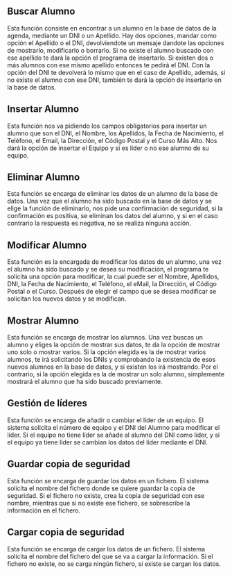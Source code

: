 ## Buscar Alumno



Esta función consiste en encontrar a un alumno en la base de datos de la agenda, mediante un DNI o un Apellido.
Hay dos opciones, mandar como opción el Apellido o el DNI, devolviendote un mensaje dandote las opciones de mostrarlo, modificarlo o borrarlo. Si no existe el alumno buscado con ese apellido te dará la opción el programa de insertarlo. Si existen dos o más alumnos con ese mismo apellido entonces te pedirá el DNI. Con la opción del DNI te devolverá lo mismo que en el caso de Apellido, además, si no existe el alumno con ese DNI, también te dará la opción de insertarlo en la base de datos.



## Insertar Alumno


Esta función nos va pidiendo los campos obligatorios para insertar un alumno que son el DNI, el Nombre, los Apellidos, la Fecha de Nacimiento, el Teléfono, el Email, la Dirección, el Código Postal y el Curso Más Alto. Nos dará la opción de insertar el Equipo y si es líder o no ese alumno de su equipo.



## Eliminar Alumno


Esta función se encarga de eliminar los datos de un alumno de la base de datos. Una vez que el alumno ha sido buscado en la base de datos y se elige la función de eliminarlo, nos pide una confirmación de seguridad, si la confirmación es positiva, se eliminan los datos del alumno, y si en el caso contrario la respuesta es negativa, no se realiza ninguna acción.



## Modificar Alumno


Esta función es la encargada de modificar los datos de un alumno, una vez el alumno ha sido buscado y se desea su modificación, el programa te solicita una opción para modificar, la cual puede ser el Nombre, Apellidos, DNI, la Fecha de Nacimiento, el Teléfono, el eMail, la Dirección, el Código Postal o el Curso.
Después de elegir el campo que se desea modificar se solicitan los nuevos datos y se modifican.



## Mostrar Alumno


Esta función se encarga de mostrar los alumnos. Una vez buscas un alumno y eliges la opción de mostrar sus datos, te da la opción de mostrar uno solo o mostrar varios. Si la opción elegida es la de mostrar varios alumnos, te irá solicitando los DNIs y comprobando la existencia de esos nuevos alumnos en la base de datos, y si existen los irá mostrando. Por el contrario, si la opción elegida es la de mostrar un solo alumno, simplemente mostrará el alumno que ha sido buscado previamente.



## Gestión de líderes


Esta función se encarga de añadir o cambiar el líder de un equipo. El sistema solicita el número de equipo y el DNI del Alumno para modificar el líder. Si el equipo no tiene líder se añade al alumno del DNI como líder, y si el equipo ya tiene líder se cambian los datos del líder mediante el DNI.



## Guardar copia de seguridad


Esta función se encarga de guardar los datos en un fichero. El sistema solicita el nombre del fichero donde se quiere guardar la copia de seguridad. Si el fichero no existe, crea la copia de seguridad con ese nombre, mientras que si no existe ese fichero, se sobrescribe la información en el fichero.



## Cargar copia de seguridad


Esta función se encarga de cargar los datos de un fichero. El sistema solicita el nombre del fichero del que se va a cargar la información. Si el fichero no existe, no se carga ningún fichero, si existe se cargan los datos.
